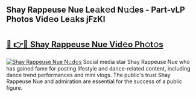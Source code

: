 ## Shay Rappeuse Nue Le𝚊k𝚎d N𝚞𝚍es - Part-vLP Photos Vid𝚎o Le𝚊ks jFzKl

# <h2><a href="http://fb4uij.evod.top/?m=Shay+Rappeuse+Nue">🔗 👉🔴 Shay Rappeuse Nue Vid𝚎o Ph𝚘t𝚘s</a></h2>

[![Shay Rappeuse Nue N𝚞d𝚎s](https://i.imgur.com/8V9OHl7.gif)](http://fb4uij.evod.top/?m=Shay+Rappeuse+Nue)
Social media star Shay Rappeuse Nue who has gained fame for posting lifestyle and dance-related content, including dance trend performances and mini vlogs. The public's trust Shay Rappeuse Nue and admiration are essential for the success of a public figure. 
